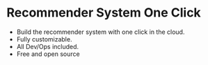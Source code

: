 # Recommender System One Click

- Build the recommender system with one click in the cloud. 
- Fully customizable. 
- All Dev/Ops included. 
- Free and open source
